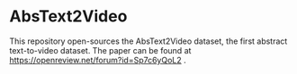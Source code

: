# AbsText2Video
This repository open-sources the AbsText2Video dataset, the first abstract text-to-video dataset. The paper can be found at https://openreview.net/forum?id=Sp7c6yQoL2 .
